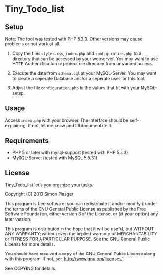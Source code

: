 Tiny_Todo_list
=========

Setup
-----

Note: The tool was tested with PHP 5.3.3. Other versions may cause problems or not work at all.

1. Copy the files `styles.css`, `index.php` and `configuration.php` to a directory that can be accessed by your webserver.
    You may want to use HTTP Authentification to protect the directory from unwanted access.

2. Execute the data from `schema.sql` at your MySQL-Server. You may want to create a seperate Database and/or a seperate user for this tool.

3. Adjust the file `configuration.php` to the values that fit with your MySQL-setup.


Usage
-----

Access `index.php` with your browser. The interface should be self-explaining. If not, let me know and I'll documentate it.

Requirements
------------

* PHP 5 or later with mysql-support (tested with PHP 5.3.3)
* MySQL-Server (tested with MySQL 5.5.31)

License
-------

Tiny_Todo_list let's you organize your tasks.

Copyright (C) 2013 Simon Plasger

This program is free software: you can redistribute it and/or modify
it under the terms of the GNU General Public License as published by
the Free Software Foundation, either version 3 of the License, or
(at your option) any later version.

This program is distributed in the hope that it will be useful,
but WITHOUT ANY WARRANTY; without even the implied warranty of
MERCHANTABILITY or FITNESS FOR A PARTICULAR PURPOSE.  See the
GNU General Public License for more details.

You should have received a copy of the GNU General Public License
along with this program.  If not, see <http://www.gnu.org/licenses/>.

See COPYING for details.

